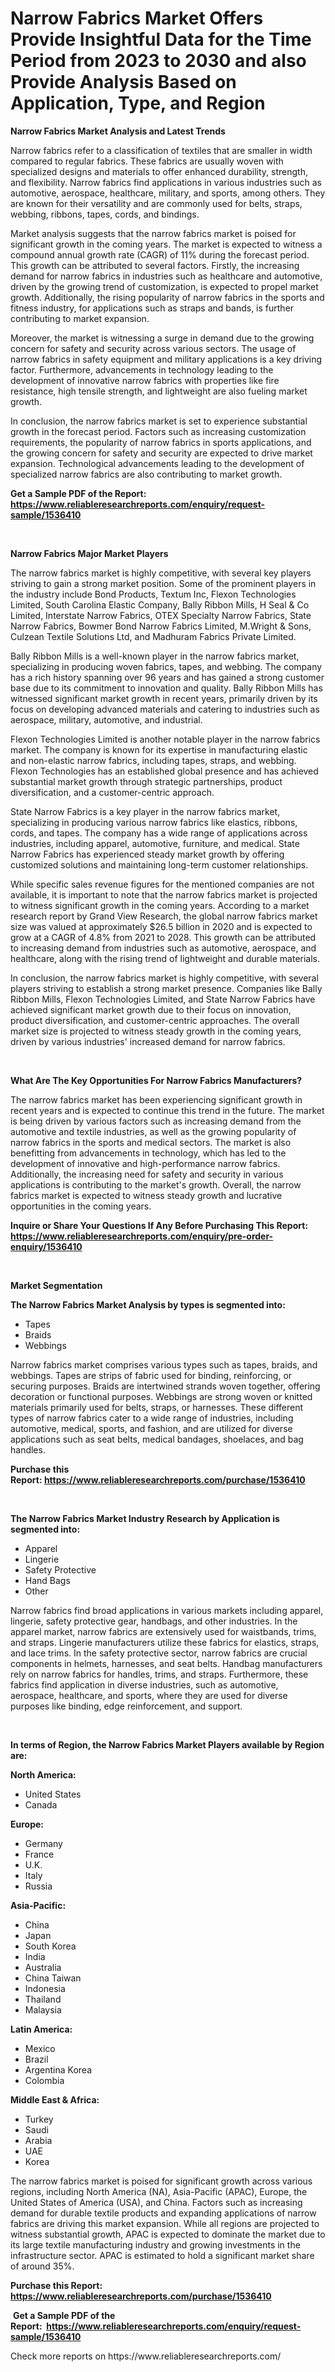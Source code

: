 <p><h1>Narrow Fabrics Market Offers Provide Insightful Data for the Time Period from 2023 to 2030 and also Provide Analysis Based on Application, Type, and Region</h1></p><p><strong>Narrow Fabrics Market Analysis and Latest Trends</strong></p>
<p><p>Narrow fabrics refer to a classification of textiles that are smaller in width compared to regular fabrics. These fabrics are usually woven with specialized designs and materials to offer enhanced durability, strength, and flexibility. Narrow fabrics find applications in various industries such as automotive, aerospace, healthcare, military, and sports, among others. They are known for their versatility and are commonly used for belts, straps, webbing, ribbons, tapes, cords, and bindings.</p><p>Market analysis suggests that the narrow fabrics market is poised for significant growth in the coming years. The market is expected to witness a compound annual growth rate (CAGR) of 11% during the forecast period. This growth can be attributed to several factors. Firstly, the increasing demand for narrow fabrics in industries such as healthcare and automotive, driven by the growing trend of customization, is expected to propel market growth. Additionally, the rising popularity of narrow fabrics in the sports and fitness industry, for applications such as straps and bands, is further contributing to market expansion.</p><p>Moreover, the market is witnessing a surge in demand due to the growing concern for safety and security across various sectors. The usage of narrow fabrics in safety equipment and military applications is a key driving factor. Furthermore, advancements in technology leading to the development of innovative narrow fabrics with properties like fire resistance, high tensile strength, and lightweight are also fueling market growth.</p><p>In conclusion, the narrow fabrics market is set to experience substantial growth in the forecast period. Factors such as increasing customization requirements, the popularity of narrow fabrics in sports applications, and the growing concern for safety and security are expected to drive market expansion. Technological advancements leading to the development of specialized narrow fabrics are also contributing to market growth.</p></p>
<p><strong>Get a Sample PDF of the Report:&nbsp; <a href="https://www.reliableresearchreports.com/enquiry/request-sample/1536410">https://www.reliableresearchreports.com/enquiry/request-sample/1536410</a></strong></p>
<p>&nbsp;</p>
<p><strong>Narrow Fabrics Major Market Players</strong></p>
<p><p>The narrow fabrics market is highly competitive, with several key players striving to gain a strong market position. Some of the prominent players in the industry include Bond Products, Textum Inc, Flexon Technologies Limited, South Carolina Elastic Company, Bally Ribbon Mills, H Seal & Co Limited, Interstate Narrow Fabrics, OTEX Specialty Narrow Fabrics, State Narrow Fabrics, Bowmer Bond Narrow Fabrics Limited, M.Wright & Sons, Culzean Textile Solutions Ltd, and Madhuram Fabrics Private Limited.</p><p>Bally Ribbon Mills is a well-known player in the narrow fabrics market, specializing in producing woven fabrics, tapes, and webbing. The company has a rich history spanning over 96 years and has gained a strong customer base due to its commitment to innovation and quality. Bally Ribbon Mills has witnessed significant market growth in recent years, primarily driven by its focus on developing advanced materials and catering to industries such as aerospace, military, automotive, and industrial.</p><p>Flexon Technologies Limited is another notable player in the narrow fabrics market. The company is known for its expertise in manufacturing elastic and non-elastic narrow fabrics, including tapes, straps, and webbing. Flexon Technologies has an established global presence and has achieved substantial market growth through strategic partnerships, product diversification, and a customer-centric approach.</p><p>State Narrow Fabrics is a key player in the narrow fabrics market, specializing in producing various narrow fabrics like elastics, ribbons, cords, and tapes. The company has a wide range of applications across industries, including apparel, automotive, furniture, and medical. State Narrow Fabrics has experienced steady market growth by offering customized solutions and maintaining long-term customer relationships.</p><p>While specific sales revenue figures for the mentioned companies are not available, it is important to note that the narrow fabrics market is projected to witness significant growth in the coming years. According to a market research report by Grand View Research, the global narrow fabrics market size was valued at approximately $26.5 billion in 2020 and is expected to grow at a CAGR of 4.8% from 2021 to 2028. This growth can be attributed to increasing demand from industries such as automotive, aerospace, and healthcare, along with the rising trend of lightweight and durable materials.</p><p>In conclusion, the narrow fabrics market is highly competitive, with several players striving to establish a strong market presence. Companies like Bally Ribbon Mills, Flexon Technologies Limited, and State Narrow Fabrics have achieved significant market growth due to their focus on innovation, product diversification, and customer-centric approaches. The overall market size is projected to witness steady growth in the coming years, driven by various industries' increased demand for narrow fabrics.</p></p>
<p>&nbsp;</p>
<p><strong>What Are The Key Opportunities For Narrow Fabrics Manufacturers?</strong></p>
<p><p>The narrow fabrics market has been experiencing significant growth in recent years and is expected to continue this trend in the future. The market is being driven by various factors such as increasing demand from the automotive and textile industries, as well as the growing popularity of narrow fabrics in the sports and medical sectors. The market is also benefitting from advancements in technology, which has led to the development of innovative and high-performance narrow fabrics. Additionally, the increasing need for safety and security in various applications is contributing to the market's growth. Overall, the narrow fabrics market is expected to witness steady growth and lucrative opportunities in the coming years.</p></p>
<p><strong>Inquire or Share Your Questions If Any Before Purchasing This Report: <a href="https://www.reliableresearchreports.com/enquiry/pre-order-enquiry/1536410">https://www.reliableresearchreports.com/enquiry/pre-order-enquiry/1536410</a></strong></p>
<p>&nbsp;</p>
<p><strong>Market Segmentation</strong></p>
<p><strong>The Narrow Fabrics Market Analysis by types is segmented into:</strong></p>
<p><ul><li>Tapes</li><li>Braids</li><li>Webbings</li></ul></p>
<p><p>Narrow fabrics market comprises various types such as tapes, braids, and webbings. Tapes are strips of fabric used for binding, reinforcing, or securing purposes. Braids are intertwined strands woven together, offering decoration or functional purposes. Webbings are strong woven or knitted materials primarily used for belts, straps, or harnesses. These different types of narrow fabrics cater to a wide range of industries, including automotive, medical, sports, and fashion, and are utilized for diverse applications such as seat belts, medical bandages, shoelaces, and bag handles.</p></p>
<p><strong>Purchase this Report:&nbsp;<a href="https://www.reliableresearchreports.com/purchase/1536410">https://www.reliableresearchreports.com/purchase/1536410</a></strong></p>
<p>&nbsp;</p>
<p><strong>The Narrow Fabrics Market Industry Research by Application is segmented into:</strong></p>
<p><ul><li>Apparel</li><li>Lingerie</li><li>Safety Protective</li><li>Hand Bags</li><li>Other</li></ul></p>
<p><p>Narrow fabrics find broad applications in various markets including apparel, lingerie, safety protective gear, handbags, and other industries. In the apparel market, narrow fabrics are extensively used for waistbands, trims, and straps. Lingerie manufacturers utilize these fabrics for elastics, straps, and lace trims. In the safety protective sector, narrow fabrics are crucial components in helmets, harnesses, and seat belts. Handbag manufacturers rely on narrow fabrics for handles, trims, and straps. Furthermore, these fabrics find application in diverse industries, such as automotive, aerospace, healthcare, and sports, where they are used for diverse purposes like binding, edge reinforcement, and support.</p></p>
<p>&nbsp;</p>
<p><strong>In terms of Region, the Narrow Fabrics Market Players available by Region are:</strong></p>
<p>
    <p> <strong> North America: </strong>
        <ul>
            <li>United States</li>
            <li>Canada</li>
        </ul>
        </p> 
    <p> <strong> Europe: </strong>
        <ul>
            <li>Germany</li>
            <li>France</li>
            <li>U.K.</li>
            <li>Italy</li>
            <li>Russia</li>
        </ul>
        </p> 
    <p> <strong> Asia-Pacific: </strong>
        <ul>
            <li>China</li>
            <li>Japan</li>
            <li>South Korea</li>
            <li>India</li>
            <li>Australia</li>
            <li>China Taiwan</li>
            <li>Indonesia</li>
            <li>Thailand</li>
            <li>Malaysia</li>
        </ul>
        </p> 
    <p> <strong> Latin America: </strong>
        <ul>
            <li>Mexico</li>
            <li>Brazil</li>
            <li>Argentina Korea</li>
            <li>Colombia</li>
        </ul>
        </p> 
    <p> <strong> Middle East & Africa: </strong>
        <ul>
            <li>Turkey</li>
            <li>Saudi</li>
            <li>Arabia</li>
            <li>UAE</li>
            <li>Korea</li>
        </ul>
    </p>
    </p>
<p><p>The narrow fabrics market is poised for significant growth across various regions, including North America (NA), Asia-Pacific (APAC), Europe, the United States of America (USA), and China. Factors such as increasing demand for durable textile products and expanding applications of narrow fabrics are driving this market expansion. While all regions are projected to witness substantial growth, APAC is expected to dominate the market due to its large textile manufacturing industry and growing investments in the infrastructure sector. APAC is estimated to hold a significant market share of around 35%.</p></p>
<p><strong>Purchase this Report: <a href="https://www.reliableresearchreports.com/purchase/1536410">https://www.reliableresearchreports.com/purchase/1536410</a></strong></p>
<p>&nbsp;<strong>Get a Sample PDF of the Report:&nbsp;&nbsp;<a href="https://www.reliableresearchreports.com/enquiry/request-sample/1536410">https://www.reliableresearchreports.com/enquiry/request-sample/1536410</a></strong></p>
<p><strong></strong></p>
<p>Check more reports on https://www.reliableresearchreports.com/</p>